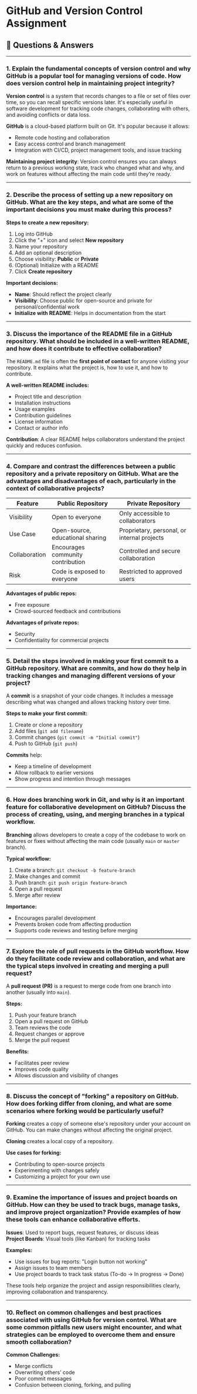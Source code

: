 # GitHub and Version Control Assignment

## 📌 Questions & Answers

---

### 1. Explain the fundamental concepts of version control and why GitHub is a popular tool for managing versions of code. How does version control help in maintaining project integrity?

**Version control** is a system that records changes to a file or set of files over time, so you can recall specific versions later. It's especially useful in software development for tracking code changes, collaborating with others, and avoiding conflicts or data loss.

**GitHub** is a cloud-based platform built on Git. It's popular because it allows:
- Remote code hosting and collaboration
- Easy access control and branch management
- Integration with CI/CD, project management tools, and issue tracking

**Maintaining project integrity**: Version control ensures you can always return to a previous working state, track who changed what and why, and work on features without affecting the main code until they’re ready.

---

### 2. Describe the process of setting up a new repository on GitHub. What are the key steps, and what are some of the important decisions you must make during this process?

**Steps to create a new repository:**
1. Log into GitHub
2. Click the "+" icon and select **New repository**
3. Name your repository
4. Add an optional description
5. Choose visibility: **Public** or **Private**
6. (Optional) Initialize with a README
7. Click **Create repository**

**Important decisions:**
- **Name**: Should reflect the project clearly
- **Visibility**: Choose public for open-source and private for personal/confidential work
- **Initialize with README**: Helps in documentation from the start

---

### 3. Discuss the importance of the README file in a GitHub repository. What should be included in a well-written README, and how does it contribute to effective collaboration?

The `README.md` file is often the **first point of contact** for anyone visiting your repository. It explains what the project is, how to use it, and how to contribute.

**A well-written README includes:**
- Project title and description
- Installation instructions
- Usage examples
- Contribution guidelines
- License information
- Contact or author info

**Contribution**: A clear README helps collaborators understand the project quickly and reduces confusion.

---

### 4. Compare and contrast the differences between a public repository and a private repository on GitHub. What are the advantages and disadvantages of each, particularly in the context of collaborative projects?

| Feature         | Public Repository                           | Private Repository                              |
|----------------|---------------------------------------------|-------------------------------------------------|
| Visibility      | Open to everyone                            | Only accessible to collaborators                |
| Use Case        | Open-source, educational sharing            | Proprietary, personal, or internal projects     |
| Collaboration   | Encourages community contribution           | Controlled and secure collaboration             |
| Risk            | Code is exposed to everyone                 | Restricted to approved users                    |

**Advantages of public repos:**
- Free exposure
- Crowd-sourced feedback and contributions

**Advantages of private repos:**
- Security
- Confidentiality for commercial projects

---

### 5. Detail the steps involved in making your first commit to a GitHub repository. What are commits, and how do they help in tracking changes and managing different versions of your project?

A **commit** is a snapshot of your code changes. It includes a message describing what was changed and allows tracking history over time.

**Steps to make your first commit:**
1. Create or clone a repository
2. Add files (`git add filename`)
3. Commit changes (`git commit -m "Initial commit"`)
4. Push to GitHub (`git push`)

**Commits** help:
- Keep a timeline of development
- Allow rollback to earlier versions
- Show progress and intention through messages

---

### 6. How does branching work in Git, and why is it an important feature for collaborative development on GitHub? Discuss the process of creating, using, and merging branches in a typical workflow.

**Branching** allows developers to create a copy of the codebase to work on features or fixes without affecting the main code (usually `main` or `master` branch).

**Typical workflow:**
1. Create a branch: `git checkout -b feature-branch`
2. Make changes and commit
3. Push branch: `git push origin feature-branch`
4. Open a pull request
5. Merge after review

**Importance:**
- Encourages parallel development
- Prevents broken code from affecting production
- Supports code reviews and testing before merging

---

### 7. Explore the role of pull requests in the GitHub workflow. How do they facilitate code review and collaboration, and what are the typical steps involved in creating and merging a pull request?

A **pull request (PR)** is a request to merge code from one branch into another (usually into `main`).

**Steps:**
1. Push your feature branch
2. Open a pull request on GitHub
3. Team reviews the code
4. Request changes or approve
5. Merge the pull request

**Benefits:**
- Facilitates peer review
- Improves code quality
- Allows discussion and visibility of changes

---

### 8. Discuss the concept of "forking" a repository on GitHub. How does forking differ from cloning, and what are some scenarios where forking would be particularly useful?

**Forking** creates a copy of someone else's repository under your account on GitHub. You can make changes without affecting the original project.

**Cloning** creates a local copy of a repository.

**Use cases for forking:**
- Contributing to open-source projects
- Experimenting with changes safely
- Customizing a project for your own use

---

### 9. Examine the importance of issues and project boards on GitHub. How can they be used to track bugs, manage tasks, and improve project organization? Provide examples of how these tools can enhance collaborative efforts.

**Issues**: Used to report bugs, request features, or discuss ideas  
**Project Boards**: Visual tools (like Kanban) for tracking tasks

**Examples:**
- Use issues for bug reports: "Login button not working"
- Assign issues to team members
- Use project boards to track task status (To-do → In progress → Done)

These tools help organize the project and assign responsibilities clearly, improving collaboration and transparency.

---

### 10. Reflect on common challenges and best practices associated with using GitHub for version control. What are some common pitfalls new users might encounter, and what strategies can be employed to overcome them and ensure smooth collaboration?

**Common Challenges:**
- Merge conflicts
- Overwriting others’ code
- Poor commit messages
- Confusion between cloning, forking, and pulling

